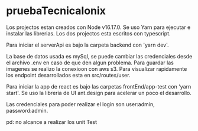 # pruebaTecnicaIonix

Los projectos estan creados con Node v16.17.0.
Se uso Yarn para ejecutar e instalar las librerias.
Los dos projectos esta escritos con typescript.


Para iniciar el serverApi es bajo la carpeta backend con 'yarn dev'.

La base de datos usada es mySql, se puede cambiar las credenciales desde el archivo .env en caso de que den algun problema.
Para guardar las imagenes se realizo la conexioon con aws s3.
Para visualizar rapidamente los endpoint desarrollados esta en src/routes/user.

Para iniciar la app de react es bajo las carpetas frontEnd/app-test con 'yarn start'.
Se uso la libreria de UI ant.design para acelerar un poco el desarrollo.

Las credenciales para poder realizar el login son user:admin, password:admin.

pd: no alcance a realizar los unit Test
